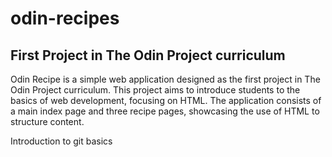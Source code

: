 # odin-recipes


## First Project in The Odin Project curriculum

Odin Recipe is a simple web application designed as the first project in The Odin Project curriculum. This project aims to introduce students to the basics of web development, focusing on HTML. The application consists of a main index page and three recipe pages, showcasing the use of HTML to structure content.

Introduction to git basics